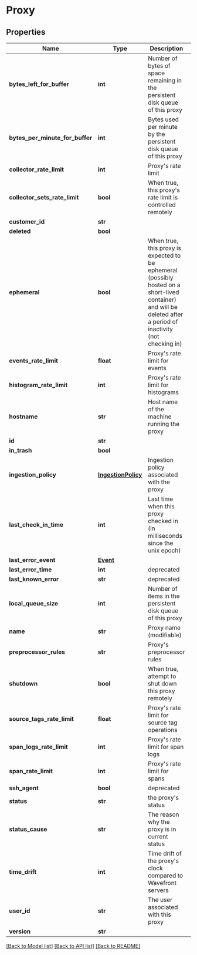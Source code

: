 # Proxy

## Properties
Name | Type | Description | Notes
------------ | ------------- | ------------- | -------------
**bytes_left_for_buffer** | **int** | Number of bytes of space remaining in the persistent disk queue of this proxy | [optional] 
**bytes_per_minute_for_buffer** | **int** | Bytes used per minute by the persistent disk queue of this proxy | [optional] 
**collector_rate_limit** | **int** | Proxy&#39;s rate limit | [optional] 
**collector_sets_rate_limit** | **bool** | When true, this proxy&#39;s rate limit is controlled remotely | [optional] 
**customer_id** | **str** |  | [optional] 
**deleted** | **bool** |  | [optional] 
**ephemeral** | **bool** | When true, this proxy is expected to be ephemeral (possibly hosted on a short-lived container) and will be deleted after a period of inactivity (not checking in) | [optional] 
**events_rate_limit** | **float** | Proxy&#39;s rate limit for events | [optional] 
**histogram_rate_limit** | **int** | Proxy&#39;s rate limit for histograms | [optional] 
**hostname** | **str** | Host name of the machine running the proxy | [optional] 
**id** | **str** |  | [optional] 
**in_trash** | **bool** |  | [optional] 
**ingestion_policy** | [**IngestionPolicy**](IngestionPolicy.md) | Ingestion policy associated with the proxy | [optional] 
**last_check_in_time** | **int** | Last time when this proxy checked in (in milliseconds since the unix epoch) | [optional] 
**last_error_event** | [**Event**](Event.md) |  | [optional] 
**last_error_time** | **int** | deprecated | [optional] 
**last_known_error** | **str** | deprecated | [optional] 
**local_queue_size** | **int** | Number of items in the persistent disk queue of this proxy | [optional] 
**name** | **str** | Proxy name (modifiable) | 
**preprocessor_rules** | **str** | Proxy&#39;s preprocessor rules | [optional] 
**shutdown** | **bool** | When true, attempt to shut down this proxy remotely | [optional] 
**source_tags_rate_limit** | **float** | Proxy&#39;s rate limit for source tag operations | [optional] 
**span_logs_rate_limit** | **int** | Proxy&#39;s rate limit for span logs | [optional] 
**span_rate_limit** | **int** | Proxy&#39;s rate limit for spans | [optional] 
**ssh_agent** | **bool** | deprecated | [optional] 
**status** | **str** | the proxy&#39;s status | [optional] 
**status_cause** | **str** | The reason why the proxy is in current status | [optional] 
**time_drift** | **int** | Time drift of the proxy&#39;s clock compared to Wavefront servers | [optional] 
**user_id** | **str** | The user associated with this proxy | [optional] 
**version** | **str** |  | [optional] 

[[Back to Model list]](../README.md#documentation-for-models) [[Back to API list]](../README.md#documentation-for-api-endpoints) [[Back to README]](../README.md)


